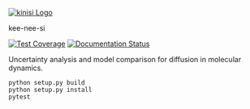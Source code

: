 [![kinisi Logo](https://github.com/bjmorgan/kinisi/raw/master/docs/source/logo/kinisi_logo.png)](https://kinisi.readthedocs.io)

kee-nee-si

[![Test Coverage](https://api.codeclimate.com/v1/badges/3e64239fb6cb6c837b62/test_coverage)](https://codeclimate.com/github/bjmorgan/kinisi/test_coverage)
[![Documentation Status](https://readthedocs.org/projects/kinisi/badge/?version=latest)](https://kinisi.readthedocs.io/en/latest/?badge=latest)

Uncertainty analysis and model comparison for diffusion in molecular dynamics.

```
python setup.py build
python setup.py install
pytest
```
